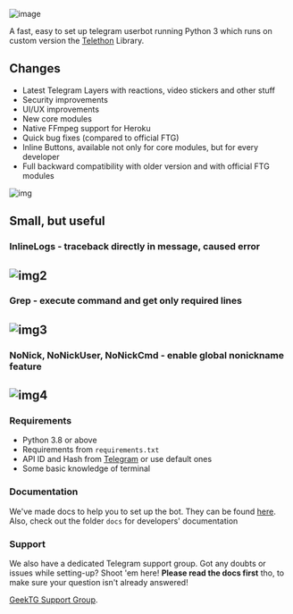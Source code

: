 ![image](https://user-images.githubusercontent.com/36935426/158629190-e1d54442-f480-4ce2-a58c-6d9f1d3055e8.png)

A fast, easy to set up telegram userbot running Python 3 which runs on custom version
the [Telethon](https://github.com/GeekTG/Telethon) Library.


## Changes

- Latest Telegram Layers with reactions, video stickers and other stuff
- Security improvements
- UI/UX improvements
- New core modules
- Native FFmpeg support for Heroku
- Quick bug fixes (compared to official FTG)
- Inline Buttons, available not only for core modules, but for every developer
- Full backward compatibility with older version and with official FTG modules

![img](https://user-images.githubusercontent.com/36935426/158634458-424021a3-27c4-494f-9db2-1266f161e7a2.png)

## Small, but useful

### InlineLogs - traceback directly in message, caused error
![img2](https://user-images.githubusercontent.com/36935426/158635869-cc08a053-3bac-4d2e-ad50-30aa77c757fd.png)
---
### Grep - execute command and get only required lines
![img3](https://user-images.githubusercontent.com/36935426/158636369-389241e6-bb9c-474b-bcfd-7493503d91dd.png)
---
### NoNick, NoNickUser, NoNickCmd - enable global nonickname feature
![img4](https://user-images.githubusercontent.com/36935426/158637220-00495363-cf4a-4e6f-a4b2-51d693906ead.png)
---

### Requirements

- Python 3.8 or above
- Requirements from `requirements.txt`
- API ID and Hash from [Telegram](https://my.telegram.org/apps) or use default ones
- Some basic knowledge of terminal

### Documentation

We've made docs to help you to set up the bot. They can be found [here](https://ftg.geektg.ml).
Also, check out the folder `docs` for developers' documentation

### Support

We also have a dedicated Telegram support group. Got any doubts or issues while setting-up? Shoot 'em here! **Please
read the docs first** tho, to make sure your question isn't already answered!

[GeekTG Support Group](https://t.me/chat_ftg "Telegram").
